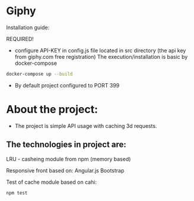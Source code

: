 # Giphy

Installation guide:

REQUIRED!
* configure API-KEY in config.js file located in src directory (the api key from giphy.com free registration)
The execution/installation is basic by docker-compose 
```sh
docker-compose up --build
```
* By default project configured to PORT 399

# About the project:
* The project is simple API usage with caching 3d requests.

## The technologies in project are:
LRU - casheing module from npm (memory based)


Responsive front based on:
Angular.js
Bootstrap

Test of cache module based on cahi:
```shell script
npm test
```
